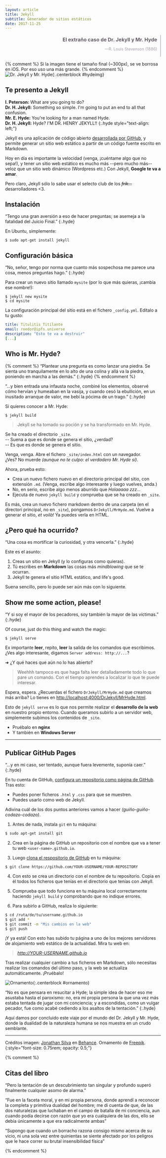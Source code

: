 ```yaml
---
layout: article
title: Jekyll
subtitle: Generador de sitios estáticos
date: 2017-11-25
---
```


<style>
  .hyde {
    text-align: right;
    border-right: 2px solid #C5B5D1;
    border-radius: 2px;
    display: block;
    margin-left: auto;
    margin-right: 0px;
    padding: 5px 10px;
    max-width: 390px;
    font-size: 0.8rem;
    text-shadow: 0px 1px 0px #FEF8FF;
    color: #A8A2AB;
  }
  
  .hyde h1 {
    font-size: 1rem;
    color: #635C65;
    margin-top: 0px;
  }
  
  #hydeimg {
    max-width: 300px;
  }
  #ornamento {
    max-width: 8rem;
  }
</style>


<div class="hyde">
<h1>El extraño caso de Dr. Jekyll y Mr. Hyde</h1>
<p>—R. Louis Stevenson (1886)</p>
</div>

{% comment %}
  Si la imagen tiene el tamaño final (~300px), se ve borrosa en iOS. Por eso uso una más grande.
{% endcomment %}
![Dr. Jekyll y Mr. Hyde](/assets/jekyll/jekyll.png){:.centerblock #hydeimg}


## Te presento a Jekyll

<b>I. Peterson:</b> What are you going to do?<br>
<b>Dr. H. Jekyll:</b> Something so simple. I'm going to put an end to all that confusion.<br>
<b>Mr. E. Hyde:</b> You're looking for a man named Hyde.<br>
<b>Dr. H. Jekyll:</b> Hyde? I'M DR. HENRY JEKYLL!!
{:.hyde style="text-align: left;"}

<!-- {:.hyde style="text-align: left; padding-left: 5rem;"} -->

Jekyll es una aplicación de código abierto [desarrollada por GitHub](https://jekyllrb.com/), y permite generar un sitio web estático a partir de un código fuente escrito en Markdown.

Hoy en día es importante la velocidad (venga, ¡cuéntame algo que no sepa!), y tener un sitio web estático es mucho más --pero mucho más-- veloz que un sitio web dinámico (Wordpress etc.) Con Jekyll, **Google te va a amar**.

Pero claro, Jekyll sólo lo sabe usar el selecto club de los <s><i>frik...</i></s> desarrolladores <3.

## Instalación

“Tengo una gran aversión a eso de hacer preguntas; se asemeja a la fatalidad del Juicio Final.”
{:.hyde}

En Ubuntu, simplemente:

    $ sudo apt-get install jekyll


## Configuración básica

“No, señor, tengo por norma que cuanto más sospechosa me parece una cosa, menos preguntas hago.”
{:.hyde}

Para crear un nuevo sitio llamado `mysite` (por lo que más quieras, ¡cambia ese nombre!):

    $ jekyll new mysite
    $ cd mysite

La configuración principal del sitio está en el fichero `_config.yml`. Edítalo a tu gusto:

```yml
title: Titulitis Titilante
email: roedor@ipfs.universe
description: "Esto te va a destruir"
[...]
```


## Who is Mr. Hyde?

{% comment %}
“Plantear una pregunta es como lanzar una piedra. Se sienta uno tranquilamente en lo alto de una colina y allá va la piedra, poniendo en marcha a las demás.”
{:.hyde}
{% endcomment %}

“...y bien entrada una infausta noche, combiné los elementos, observé cómo hervían y humeaban en la vasija, y cuando cesó la ebullición, en un inusitado arranque de valor, me bebí la pócima de un trago.”
{:.hyde}

Si quieres conocer a Mr. Hyde:

    $ jekyll build

> Jekyll se ha tomado su poción y se ha transformado en Mr. Hyde.

Se ha creado el directorio `_site`.<br>
-- Suena a que es donde se genera el sitio, ¿verdad?<br>
-- Es que es donde se genera el sitio.

Venga, venga. Abre el fichero `_site/index.html` con un navegador.<br>¿Ves? No muerde *(aunque no te culpo: el verdadero Mr. Hyde sí)*.

Ahora, prueba esto:
- Crea un nuevo fichero nuevo en el directorio principal del sitio, con extensión `.md`. (Venga, escribe algo interesante y luego vuelves, anda.)
- No, en serio, escribe algo menos aburrido que *Holaaaaa zzz...*
- Ejecuta de nuevo `jekyll build` y comprueba que se ha creado en `_site`.

Es más, crea un nuevo fichero markdown dentro de una carpeta (en el directori principal, no en `_site`), pongamos `DrJekyll/MrHyde.md`. Vuelve a generar el sitio, *et voilà!* Ya puedes verla en HTML.



## ¿Pero qué ha ocurrido?

“Una cosa es mortificar la curiosidad, y otra vencerla.”
{:.hyde}

Este es el asunto:

1. Creas un sitio en Jekyll (y lo configuras como quieras).
2. Tú escribes en **Markdown** las cosas más *mindblowing* que se te ocurran.
3. Jekyll te genera el sitio HTML estático, and life's good.

Suena sencillo, pero lo puede ser aún más con lo siguiente.


## Show me some action, please!

“Y si soy el mayor de los pecadores, soy también la mayor de las víctimas.”
{:.hyde}


Of course, just do this thing and watch the magic:

    $ jekyll serve

Ex importante **leer**, repito, **leer** la salida de los comandos que escribimos. ¿Ves algo interesante, digamos `Server address: http://...`?

➜ ¿Y qué haces que aún no lo has abierto?

> Weehhh tampoco es que haga falta leer detalladamente todo lo que pare un comando. Con el tiempo aprendes a localizar lo que te puede interesar.

Espera, espera. ¿Recuerdas el fichero `DrJekyll/MrHyde.md` que creamos más arriba? Lo tienes en <http://localhost:4000/DrJekyll/MrHyde.html>.


Esto de `jekyll serve` es lo que nos permite realizar el **desarrollo de la web** en nuestro propio entorno. Cuando queramos subirlo a un servidor web, simplemente subimos los contenidos de `_site`.

- Pruébalo en **nginx**
- Y también en **Windows Server**


---

## Publicar GitHub Pages

“...y en mi caso, ser tentado, aunque fuera levemente, suponía caer.”
{:.hyde}

En tu cuenta de GitHub, [configura un repositorio como página de GitHub](https://guides.github.com/features/pages/). Tras esto:

- Puedes poner ficheros `.html` y `.css` para que se muestren.
- Puedes usarlo como web de Jekyll.

Adivina cuál de los dos puntos anteriores vamos a hacer *(guiño-guiño-codazo-codazo)*.

1. Antes de nada, instala `git` en tu máquina:
```bash
$ sudo apt-get install git
```

2. Crea en la página de GitHub un repositorio con el nombre que va a tener tu web `<user-name>.github.io`.

3. Luego [clona el respositorio de GitHub](https://help.github.com/articles/cloning-a-repository/) en tu máquina:
```
$ git clone https://github.com/YOUR-USERNAME/YOUR-REPOSITORY
```

4. Con esto se crea un directorio con el nombre de tu repositorio. Copia en él todos los ficheros que tenías en el directorio que tenías con Jekyll.

5. Comprueba que todo funciona en tu máquina local correctamente haciendo `jekyll build` y comprobando que no indique errores.

6. Para subirlo a GitHub, realiza lo siguiente:
```bash
$ cd /ruta/de/tu/username.github.io
$ git add *
$ git commit -m "Mis cambios en la web"
$ git push
```

¡Y ya está! Con esto has subido tu página a uno de los mejores servidores de alojamiento web estático de la actualidad. Mira tu web en:

> *http://YOUR-USERNAME.github.io*

Tras realizar cualquier cambio a tus ficheros en Markdown, sólo necesitas realizar los comandos del último paso, y la web se actualiza automáticamente. ¡Pruébalo!


![Ornamento](/assets/jekyll/Ornament.png){:.centerblock #ornamento}


“No es que pensara en resucitar a Hyde; la simple idea de hacer eso me asustaba hasta el paroxismo: no, era mi propia persona la que una vez más estaba tentada de jugar con mi conciencia; y a escondidas, como un vulgar pecador, fue como acabé cediendo a los asaltos de la tentación.”
{:.hyde}

Aquí damos por concluido este viaje por el mundo del Dr. Jekyll y Mr. Hyde, donde la dualidad de la naturaleza humana se nos muestra en un crudo semblante.

---


Créditos imagen: [Jonathan Silva](http://www.johnny5ive.com) en [Behance](https://www.behance.net/gallery/14998873/Dr-Jekyll-Mr-Hyde). Ornamento de [Freepik](https://www.freepik.com/free-vector/ornamental-elements-collection_1188382.htm).
{:style="font-size: 0.75rem; opacity: 0.5;"}



{% comment %}

Citas del libro
---------------

“Pero la tentación de un descubrimiento tan singular y profundo superó finalmente cualquier asomo de alarma.”

“Fue en la faceta moral, y en mi propia persona, donde aprendí a reconocer la completa y primitiva dualidad del hombre; me di cuenta de que, de las dos naturalezas que luchaban en el campo de batalla de mi conciencia, aun cuando podía decirse con razón que yo era cualquiera de las dos, ello se debía únicamente a que era radicalmente ambas”

“Supongo que cuando un borracho razona consigo mismo acerca de su vicio, ni una sola vez entre quinientas se siente afectado por los peligros que le hace correr su brutal insensibilidad física”

{% endcomment %}
